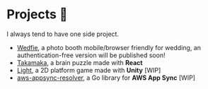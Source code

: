 # Projects 👷

I always tend to have one side project.

- [Wedfie](https://hervit0.github.io/wedfie-public/), a photo booth mobile/browser friendly for wedding, an authentication-free version will be published soon!
- [Takamaka](https://hervit0.github.io/takamaka), a brain puzzle made with **React**
- [Light](https://hervit0.github.io/unity-test), a 2D platform game made with **Unity** [WIP]
- [aws-appsync-resolver](https://github.com/hervit0/aws-appsync-resolver), a Go library for **AWS App Sync** [WIP]